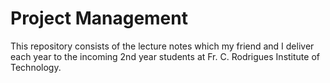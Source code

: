 # Project Management

This repository consists of the lecture notes which my friend and I deliver each year to the incoming 2nd year students at Fr. C. Rodrigues Institute of Technology.
